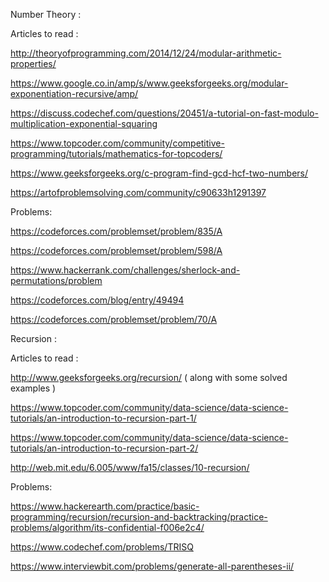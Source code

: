Number Theory :

Articles to read :

http://theoryofprogramming.com/2014/12/24/modular-arithmetic-properties/

https://www.google.co.in/amp/s/www.geeksforgeeks.org/modular-exponentiation-recursive/amp/

https://discuss.codechef.com/questions/20451/a-tutorial-on-fast-modulo-multiplication-exponential-squaring

https://www.topcoder.com/community/competitive-programming/tutorials/mathematics-for-topcoders/

https://www.geeksforgeeks.org/c-program-find-gcd-hcf-two-numbers/

https://artofproblemsolving.com/community/c90633h1291397


Problems:

https://codeforces.com/problemset/problem/835/A

https://codeforces.com/problemset/problem/598/A

https://www.hackerrank.com/challenges/sherlock-and-permutations/problem

https://codeforces.com/blog/entry/49494

https://codeforces.com/problemset/problem/70/A



Recursion :

Articles to read :

http://www.geeksforgeeks.org/recursion/    ( along with some solved examples )

https://www.topcoder.com/community/data-science/data-science-tutorials/an-introduction-to-recursion-part-1/

https://www.topcoder.com/community/data-science/data-science-tutorials/an-introduction-to-recursion-part-2/

http://web.mit.edu/6.005/www/fa15/classes/10-recursion/

Problems:

https://www.hackerearth.com/practice/basic-programming/recursion/recursion-and-backtracking/practice-problems/algorithm/its-confidential-f006e2c4/

https://www.codechef.com/problems/TRISQ

https://www.interviewbit.com/problems/generate-all-parentheses-ii/

